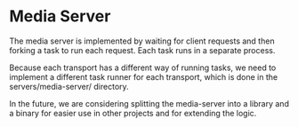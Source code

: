 # Media Server

The media server is implemented by waiting for client requests and then forking a task to run each request. Each task runs in a separate process.

Because each transport has a different way of running tasks, we need to implement a different task runner for each transport, which is done in the servers/media-server/ directory.

In the future, we are considering splitting the media-server into a library and a binary for easier use in other projects and for extending the logic.
